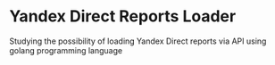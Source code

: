 # Yandex Direct Reports Loader

Studying the possibility of loading Yandex Direct reports via API using golang programming language